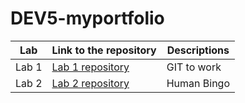 # DEV5-myportfolio
Lab | Link to the repository | Descriptions
----|------------------------|--------------
Lab 1| [Lab 1 repository](https://github.com/Chelsea-VB/DEV5-LAB1)| GIT to work
Lab 2| [Lab 2 repository](https://github.com/Chelsea-VB/DEV5-LAB2)| Human Bingo